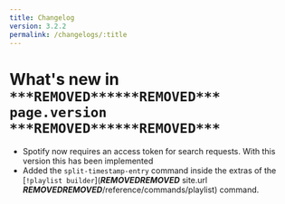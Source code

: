 ```yaml
---
title: Changelog
version: 3.2.2
permalink: /changelogs/:title
---
```


# What's new in `***REMOVED******REMOVED*** page.version ***REMOVED******REMOVED***`

- Spotify now requires an access token for search requests. With this version this has been implemented
- Added the `split-timestamp-entry` command inside the extras of the [`!playlist builder`](***REMOVED******REMOVED*** site.url ***REMOVED******REMOVED***/reference/commands/playlist) command.
